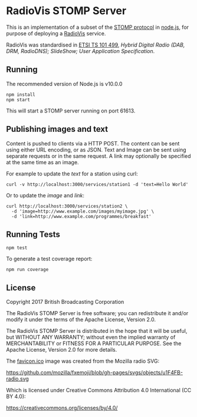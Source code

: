 RadioVis STOMP Server
=====================

This is an implementation of a subset of the [STOMP protocol] in [node.js],
for purpose of deploying a [RadioVis] service.

RadioVis was standardised in [ETSI TS 101 499], _Hybrid Digital Radio (DAB, DRM, RadioDNS); SlideShow;
User Application Specification_.


## Running

The recommended version of Node.js is v10.0.0

    npm install
    npm start

This will start a STOMP server running on port 61613.


## Publishing images and text

Content is pushed to clients via a HTTP POST. The content can be sent using either 
URL encoding, or as JSON. Text and Image can be sent using separate requests or in 
the same request. A link may optionally be specified at the same time as an image.

For example to update the *text* for a station using curl:

    curl -v http://localhost:3000/services/station1 -d 'text=Hello World'

Or to update the *image* and *link*:

    curl http://localhost:3000/services/station2 \
      -d 'image=http://www.example.com/images/myimage.jpg' \
      -d 'link=http://www.example.com/programmes/breakfast'


## Running Tests

    npm test

To generate a test coverage report:

    npm run coverage


## License

Copyright 2017 British Broadcasting Corporation

The RadioVis STOMP Server is free software; you can redistribute it and/or
modify it under the terms of the Apache License, Version 2.0.

The RadioVis STOMP Server is distributed in the hope that it will be useful,
but WITHOUT ANY WARRANTY; without even the implied warranty of MERCHANTABILITY
or FITNESS FOR A PARTICULAR PURPOSE.  See the Apache License, Version 2.0 for
more details.


The [favicon.ico] image was created from the Mozilla radio SVG:

https://github.com/mozilla/fxemoji/blob/gh-pages/svgs/objects/u1F4FB-radio.svg

Which is licensed under Creative Commons Attribution 4.0 International (CC BY 4.0):

https://creativecommons.org/licenses/by/4.0/



[node.js]:         https://nodejs.org/
[STOMP protocol]:  https://stomp.github.io/stomp-specification-1.0.html
[speculate]:       https://github.com/bbc/speculate
[RadioVis]:        https://en.wikipedia.org/wiki/RadioVIS
[ETSI TS 101 499]: http://www.etsi.org/deliver/etsi_ts/101400_101499/101499/03.01.01_60/ts_101499v030101p.pdf

[favicon.ico]:     /public/favicon.ico
